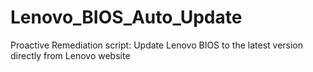 # Lenovo_BIOS_Auto_Update
Proactive Remediation script: Update Lenovo BIOS to the latest version directly from Lenovo website
